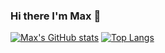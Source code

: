 ### Hi there I'm Max 👋

[![Max's GitHub stats](https://github-readme-stats-sage-eight-36.vercel.app/api?username=Maxzimmerman&show_icons=true&theme=tokyonight)](https://github.com/Maxzimmerman)
[![Top Langs](https://github-readme-stats-sage-eight-36.vercel.app/api/top-langs/?username=Maxzimmerman&layout=compact&theme=tokyonight)](https://github.com/Maxzimmerman)


